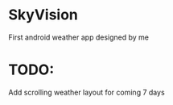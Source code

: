 # SkyVision
First android weather app designed by me

# TODO:
Add scrolling weather layout for coming 7 days
